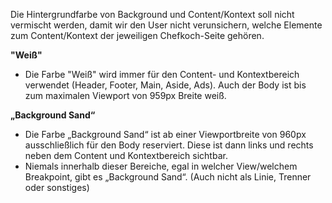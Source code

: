 Die Hintergrundfarbe von Background und Content/Kontext soll nicht vermischt werden, damit wir den User nicht verunsichern, welche Elemente zum Content/Kontext der jeweiligen Chefkoch-Seite gehören.
 
__"Weiß"__  
- Die Farbe "Weiß" wird immer für den Content- und Kontextbereich verwendet (Header, Footer, Main, Aside, Ads). Auch der Body ist bis zum maximalen Viewport von 959px Breite weiß.

__„Background Sand“__  
- Die Farbe „Background Sand“ ist ab einer Viewportbreite von 960px ausschließlich für den Body reserviert. Diese ist dann links und rechts neben dem Content und Kontextbereich sichtbar.  
- Niemals innerhalb dieser Bereiche, egal in welcher View/welchem Breakpoint, gibt es „Background Sand“. (Auch nicht als Linie, Trenner oder sonstiges)
